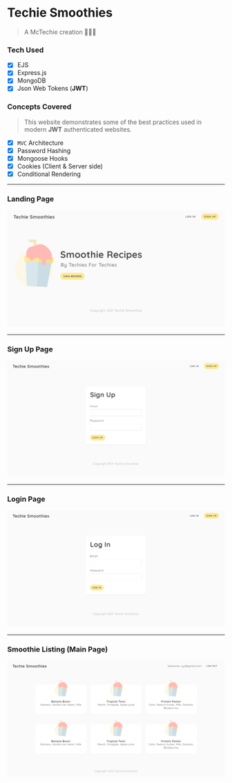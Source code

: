 # Techie Smoothies

> A McTechie creation 👨‍🎨✨

### Tech Used

- [x] EJS
- [x] Express.js
- [x] MongoDB
- [x] Json Web Tokens (**JWT**)

### Concepts Covered

> This website demonstrates some of the best practices used in modern **JWT** authenticated websites.

- [x] `MVC` Architecture
- [x] Password Hashing
- [x] Mongoose Hooks
- [x] Cookies (Client & Server side)
- [x] Conditional Rendering

---

### Landing Page

![Landing Page](./assets/smoothie_main.png)

---

### Sign Up Page

![Sign Up](./assets/smoothie_signup.png)

---

### Login Page

![Login Page](./assets/smoothie_login.png)

---

### Smoothie Listing (Main Page)

![Main Page](./assets/smoothie_list.png)
